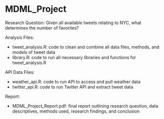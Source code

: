 # MDML_Project

Research Question: Given all available tweets relating to NYC, what determines the number of favorites?

Analysis Files:
- tweet_analysis.R: code to clean and combine all data files, methods, and models of tweet data 
- library.R: code to run all necessary libraries and functions for tweet_analysis.R

API Data Files:
- weather_api.R: code to run API to access and pull weather data
- twitter_api.R: code to run Twitter API and extract tweet data

Report:
- MDML_Project_Report.pdf: final report outlining research question, data descriptives, methods used, research findings, and conclusion
